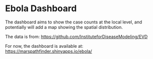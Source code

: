 Ebola Dashboard
=====

The dashboard aims to show the case counts at the local level, and potentially will add a map showing the spatial distribution.

The data is from:
https://github.com/InstituteforDiseaseModeling/EVD

For now, the dashboard is available at:
https://marspathfinder.shinyapps.io/ebola/

